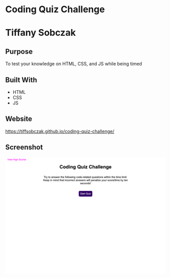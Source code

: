 # Coding Quiz Challenge

# Tiffany Sobczak

## Purpose
To test your knowledge on HTML, CSS, and JS while being timed

## Built With
* HTML
* CSS
* JS

## Website
https://tiffsobczak.github.io/coding-quiz-challenge/

## Screenshot
![Coding Quiz Screenshot](./code-quiz.png)
